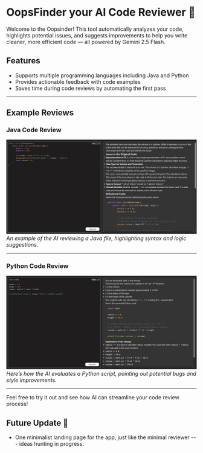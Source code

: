 
# OopsFinder your AI Code Reviewer 🤖

Welcome to the Oopsinder! This tool automatically analyzes your code, highlights potential issues, and suggests improvements to help you write cleaner, more efficient code — all powered by Gemini 2.5 Flash.

## Features
- Supports multiple programming languages including Java and Python
- Provides actionable feedback with code examples
- Saves time during code reviews by automating the first pass

---

## Example Reviews

### Java Code Review
![Java Code Review Screenshot](screenshots/javaex.jpg)  
*An example of the AI reviewing a Java file, highlighting syntax and logic suggestions.*

---

### Python Code Review
![Python Code Review Screenshot](screenshots/pyex.jpg)  
*Here’s how the AI evaluates a Python script, pointing out potential bugs and style improvements.*

---

Feel free to try it out and see how AI can streamline your code review process!




## Future Update 🚀

- One minimalist landing page for the app, just like the minimal reviewer --- ideas hunting in progress.

